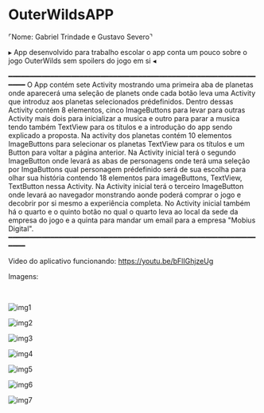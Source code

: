 # OuterWildsAPP
⌜Nome: Gabriel Trindade e Gustavo Severo⌝



▸ App desenvolvido para trabalho escolar o app conta um pouco sobre o jogo OuterWilds sem spoilers do jogo em si ◂

━━━━━━━━━━━━━━━━━━━━━━━━━━━━━━━━━━━━━━━━━━━━━━━━━━━━━━━━━━━━━━━
  O App contém sete Activity mostrando uma primeira aba de planetas onde aparecerá uma seleção de planets onde cada botão leva uma Activity que introduz aos planetas selecionados prédefinidos. Dentro dessas Activity contém 8 elementos, cinco ImageButtons para levar para outras Activity mais dois para inicializar a musica e outro para parar a musica tendo também TextView para os títulos e a introdução do app sendo explicado a proposta. 
Na activity dos planetas contém 10 elementos ImageButtons para selecionar os planetas TextView para os títulos e um Button para voltar a página anterior. 
Na Activity inicial terá o segundo ImageButton onde levará as abas de personagens onde terá uma seleção por ImgaButtons qual personagem prédefinido será de sua escolha para olhar sua história contendo 18 elementos para imageButtons, TextView, TextButton nessa Activity.
Na Activity inicial terá o terceiro ImageButton onde levará ao navegador monstrando aonde poderá comprar o jogo e decobrir por si mesmo a experiência completa.
No Activity inicial também há o quarto e o quinto botão no qual o quarto leva ao local da sede da empresa do jogo e a quinta para mandar um email para a empresa "Mobius Digital".
━━━━━━━━━━━━━━━━━━━━━━━━━━━━━━━━━━━━━━━━━━━━━━━━━━━━━━━━━━━━━━━
  
  

Video do aplicativo funcionando: https://youtu.be/bFlIGhjzeUg

Imagens:


<br>

![img1](https://github.com/yGabrielT/OuterWildsAPP/assets/95586355/c35e1868-46a5-4387-ba9c-ab7ef148d6ae)

![img2](https://github.com/yGabrielT/OuterWildsAPP/assets/95586355/e6e1a78b-a929-4d99-b10c-e9447177903b)

![img3](https://github.com/yGabrielT/OuterWildsAPP/assets/95586355/cd39726f-1115-493c-88cd-3bd380d0b080)

![img4](https://github.com/yGabrielT/OuterWildsAPP/assets/95586355/5a76bb73-ef55-4dac-9247-ffd03a2cb32d)

![img5](https://github.com/yGabrielT/OuterWildsAPP/assets/95586355/2ec78425-bd15-4b12-afff-6bf3621fd974)

![img6](https://github.com/yGabrielT/OuterWildsAPP/assets/95586355/68709f48-2acd-4706-b513-912a24c2fbe1)

![img7](https://github.com/yGabrielT/OuterWildsAPP/assets/95586355/2c1df3d3-5326-4767-81e0-b7f0aebd020b)
